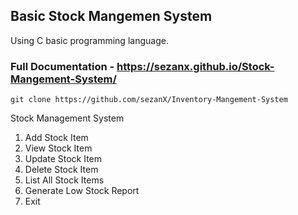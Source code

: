 ## Basic Stock Mangemen System
Using C basic programming language.

### Full Documentation - https://sezanx.github.io/Stock-Mangement-System/

`git clone https://github.com/sezanX/Inventory-Mangement-System`

<!--# How To work-
<strong>Add items:</strong> Allow users to input item details (name, quantity, price). <br>
<strong>View items:</strong> Display a list of all items and their details.<br>
<strong>Update items:</strong> Modify item details (quantity, price).<br>
<strong>Delete items:</strong> Remove items from the inventory.-->

Stock Management System
1. Add Stock Item
2. View Stock Item
3. Update Stock Item
4. Delete Stock Item
5. List All Stock Items
6. Generate Low Stock Report
7. Exit

